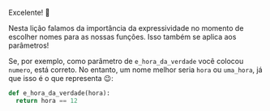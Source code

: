 Excelente! :tada:

Nesta lição falamos da importância da expressividade no momento de escolher nomes para as nossas funções. Isso também se aplica aos parâmetros!

Se, por exemplo, como parâmetro de `e_hora_da_verdade` você colocou `numero`, está correto. No entanto, um nome melhor seria `hora` ou `uma_hora`, já que isso é o que representa :wink::

```python
def e_hora_da_verdade(hora):
  return hora == 12
```
